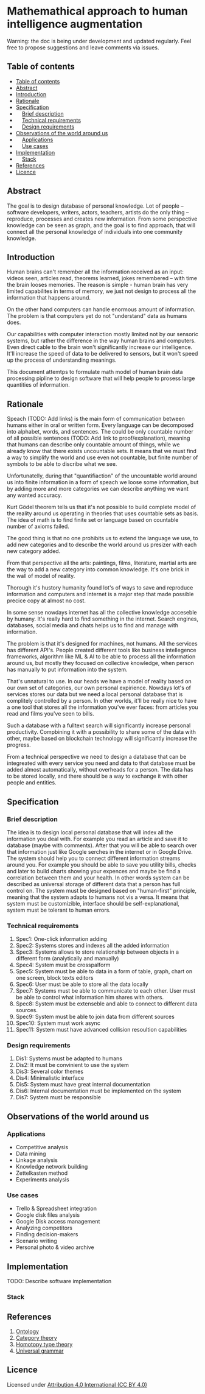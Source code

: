 # Mathemathical approach to human intelligence augmentation

Warning: the doc is being under development and updated regularly. Feel free to propose suggestions and leave comments via issues.

<a name="table-of-contents"></a>
## Table of contents 

- [Table of contents](#table-of-contents)
- [Abstract](#abstract)
- [Introduction](#introduction)
- [Rationale](#rationale)
- [Specification](#specification)
- &nbsp;&nbsp;&nbsp;&nbsp;[Brief description](#specification-brief-description)
- &nbsp;&nbsp;&nbsp;&nbsp;[Technical requirements](#specification-technical-requirements)
- &nbsp;&nbsp;&nbsp;&nbsp;[Design requirements](#specification-design-requirements)
- [Observations of the world around us](#observations)
- &nbsp;&nbsp;&nbsp;&nbsp;[Applications](#observations-applications)
- &nbsp;&nbsp;&nbsp;&nbsp;[Use cases](#observations-use-cases)
- [Implementation](#implementation)
- &nbsp;&nbsp;&nbsp;&nbsp;[Stack](#implementation-software-stack)
- [References](#references)
- [Licence](#licence)

<a name="abstract"></a>
## Abstract

The goal is to design database of personal knowledge. Lot of people – software developers, writers, actors, teachers, artists do the only thing – reproduce, processes and creates new information. From some perspective knowledge can be seen as graph, and the goal is to find approach, that will connect all the personal knowledge of individuals into one community knowledge.

<a name="introduction"></a>
## Introduction

Human brains can't remember all the information received as an input: videos seen, articles read, theorems learned, jokes remembered – with time the brain looses memories. The reason is simple - human brain has very limited capabilites in terms of memory, we just not design to process all the information that happens around.

On the other hand computers can handle enormous amount of information. The problem is that computers yet do not "understand" data as humans does.

Our capabilities with computer interaction mostly limited not by our sensoric systems, but rather the difference in the way human brains and computers. Even direct cable to the brain won't significantly increase our intelligence. It'll increase the speed of data to be delivered to sensors, but it won't speed up the process of understanding meanings.

This document attemtps to formulate math model of human brain data processing pipline to design software that will help people to prosess large quantities of information.

<a name="rationale"></a>
## Rationale

Speach (TODO: Add links) is the main form of communication between humans either in oral or written form. Every language can be decomposed into alphabet, words, and sentences. The could be only countable number of all possible sentences (TODO: Add link to proof/explanation), meaning that humans can describe only countable amount of things, while we already know that there exists uncountable sets. It means that we must find a way to simplify the world and use even not countable, but finite number of symbols to be able to discribe what we see.

Unfortunatelly, during that "quantifiaction" of the uncountable world around us into finite information in a form of speach we loose some information, but by adding more and more categories we can describe anything we want any wanted accuracy.

Kurt Gödel theorem tells us that it's not possible to build complete model of the reality around us operating in theories that uses countable sets as basis. The idea of math is to find finite set or language based on countable number of axioms failed.

The good thing is that no one prohibits us to extend the language we use, to add new categories and to describe the world around us presizer with each new category added.

From that perspective all the arts: paintings, films, literature, martial arts are the way to add a new category into common knowledge. It's one brick in the wall of model of reality.

Thorough it's hustory humanity found lot's of ways to save and reproduce information and computers and internet is a major step that made possible precice copy at almost no cost.

In some sense nowdays internet has all the collective knowledge acceseble by humany. It's really hard to find something in the internet. Search engines, databases, social media and chats helps us to find and manage with information.

The problem is that it's designed for machines, not humans. All the services has different API's. People created different tools like business intellegence frameworks, algorithm like ML & AI to be able to process all the information around us, but mostly they focused on collective knowledge, when person has manually to put information into the system.

That's unnatural to use. In our heads we have a model of reality based on our own set of categories, our own personal expirience. Nowdays lot's of services stores our data but we need a local personal database that is complitely controlled by a person. In other worlds, it'll be really nice to have a one tool that stores all the information you've ever faces: from articles you read and films you've seen to bills.

Such a database with a fulltext search will significantly increase personal productivity. Compbining it with a possibility to share some of the data with other, maybe based on blockchain technology will significantly increase the progress.

From a technical perspective we need to design a database that can be integreated with every service you need and data to that database must be added almost automatically, without overheads for a person. The data has to be stored locally, and there should be a way to exchange it with other people and entities.

<a name="specification"></a>
## Specification

<a name="specification-brief-description"></a>
### Brief description

The idea is to design local personal database that will index all the information you deal with. For example you read an article and save it to database (maybe with comments). After that you will be able to search over that information just like Google serches in the internet or in Google Drive.
The system should help you to connect different information streams around you. For example you should be able to save you utility bills, checks and later to build charts showing your expences and maybe be find a correlation between them and your health.
In other words system can be described as universal storage of different data that a person has full control on. The system must be designed based on "human-first" principle, meaning that the system adapts to humans not vis a versa. It means that system must be customizible, interface should be self-explanational, system must be tolerant to human errors.  

<a name="specification-technical-requirements"></a>
### Technical requirements

1. Spec1: One-click information adding
2. Spec2: Systems stores and indexes all the added information
3. Spec3: Systems allows to store relationship between objects in a different form (analytically and manually)
4. Spec4: System must be crosspalform
5. Spec5: System must be able to data in a form of table, graph, chart on one screen, block texts editors
6. Spec6: User must be able to store all the data locally
7. Spec7: Systems must be able to communicate to each other. User must be able to control what information him shares with others.
8. Spec8: System must be extenseble and able to connect to different data sources.
9. Spec9: System must be able to join data from different sources
10. Spec10: System must work async
11. Spec11: System must have advanced collision resoultion capabilities

<a name="specification-design-requirements"></a>
### Design requirements

1. Dis1: Systems must be adapted to humans
2. Dis2: It must be convinient to use the system
3. Dis3: Several color themes
4. Dis4: Minimalistic interface
5. Dis5: System must have great internal documentation
6. Dis6: Internal documentation must be implemented on the system
7. Dis7: System must be responsible

<a name="observations"></a>
## Observations of the world around us

<a name="observations-applications"></a>
### Applications

- Competitive analysis
- Data mining
- Linkage analysis
- Knowledge network building
- Zettelkasten method
- Experiments analysis

<a name="observations-use-cases"></a>
### Use cases

- Trello & Spreadsheet integration
- Google disk files analysis
- Google Disk access management
- Analyzing competitors
- Finding decision-makers
- Scenario writing
- Personal photo & video archive

<a name="implementation"></a>
## Implementation

TODO: Describe software implementation

<a name="implementation-software-stack"></a>
### Stack

<a name="references"></a>
## References

1. [Ontology](https://en.wikipedia.org/wiki/Ontology)
2. [Category theory](https://en.wikipedia.org/wiki/Category_theory)
3. [Homotopy type theory](https://en.wikipedia.org/wiki/Homotopy_type_theory)
4. [Universal grammar](#https://en.wikipedia.org/wiki/Universal_grammar)

<a name="licence"></a>
## Licence

Licensed under [Attribution 4.0 International (CC BY 4.0)](https://creativecommons.org/licenses/by/4.0/)
